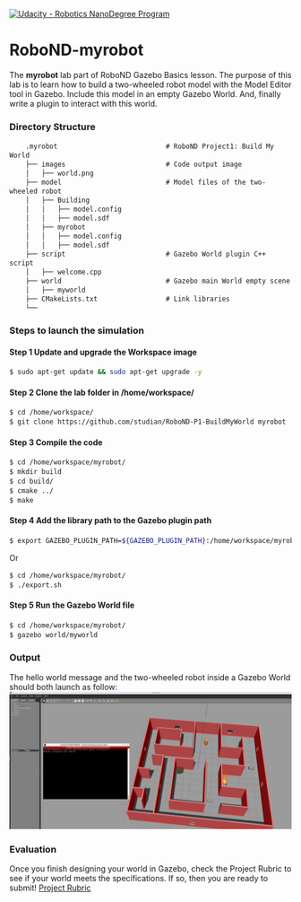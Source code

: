 [![Udacity - Robotics NanoDegree Program](https://s3-us-west-1.amazonaws.com/udacity-robotics/Extra+Images/RoboND_flag.png)](https://www.udacity.com/robotics)

# RoboND-myrobot
The **myrobot** lab part of RoboND Gazebo Basics lesson. The purpose of this lab is to learn how to build a two-wheeled robot model with the Model Editor tool in Gazebo. Include this model in an empty Gazebo World. And, finally write a plugin to interact with this world.  

### Directory Structure
```
    .myrobot                           # RoboND Project1: Build My World 
    ├── images                         # Code output image                   
    │   ├── world.png
    ├── model                          # Model files of the two-wheeled robot
    │   ├── Building
    │   │   ├── model.config
    │   │   ├── model.sdf
    │   ├── myrobot
    │   │   ├── model.config
    │   │   ├── model.sdf
    ├── script                         # Gazebo World plugin C++ script      
    │   ├── welcome.cpp
    ├── world                          # Gazebo main World empty scene
    │   ├── myworld
    ├── CMakeLists.txt                 # Link libraries 
    └──        
```

### Steps to launch the simulation

#### Step 1 Update and upgrade the Workspace image
```sh
$ sudo apt-get update && sudo apt-get upgrade -y 
```

#### Step 2 Clone the lab folder in /home/workspace/
```sh
$ cd /home/workspace/
$ git clone https://github.com/studian/RoboND-P1-BuildMyWorld myrobot
```

#### Step 3 Compile the code
```sh
$ cd /home/workspace/myrobot/
$ mkdir build
$ cd build/
$ cmake ../
$ make
```

#### Step 4 Add the library path to the Gazebo plugin path  
```sh
$ export GAZEBO_PLUGIN_PATH=${GAZEBO_PLUGIN_PATH}:/home/workspace/myrobot/build
```
Or
```sh
$ cd /home/workspace/myrobot/
$ ./export.sh  
```

#### Step 5 Run the Gazebo World file  
```sh
$ cd /home/workspace/myrobot/
$ gazebo world/myworld
```

### Output
The hello world message and the two-wheeled robot inside a Gazebo World should both launch as follow: 
![alt text](images/output.png)

### Evaluation
Once you finish designing your world in Gazebo, check the Project Rubric to see if your world meets the specifications. If so, then you are ready to submit!
[Project Rubric](https://review.udacity.com/#!/rubrics/2346/view)


    
 

